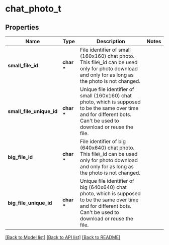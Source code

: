 # chat_photo_t

## Properties
Name | Type | Description | Notes
------------ | ------------- | ------------- | -------------
**small_file_id** | **char \*** | File identifier of small (160x160) chat photo. This file\\_id can be used only for photo download and only for as long as the photo is not changed. | 
**small_file_unique_id** | **char \*** | Unique file identifier of small (160x160) chat photo, which is supposed to be the same over time and for different bots. Can&#39;t be used to download or reuse the file. | 
**big_file_id** | **char \*** | File identifier of big (640x640) chat photo. This file\\_id can be used only for photo download and only for as long as the photo is not changed. | 
**big_file_unique_id** | **char \*** | Unique file identifier of big (640x640) chat photo, which is supposed to be the same over time and for different bots. Can&#39;t be used to download or reuse the file. | 

[[Back to Model list]](../README.md#documentation-for-models) [[Back to API list]](../README.md#documentation-for-api-endpoints) [[Back to README]](../README.md)



